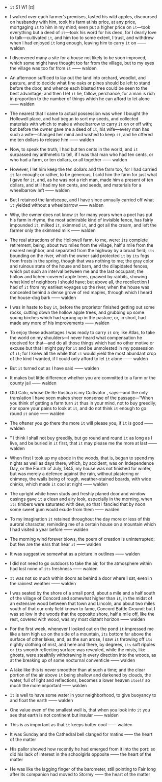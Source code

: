 - `it` S1 W1 [ɪt]



-  I walked over each farmer’s premises, tasted his wild apples, discoursed on husbandry with him, took his farm at his price, at any price, mortgaging `it` to him in my mind; even put a higher price on `it`﻿—took everything but a deed of `it`﻿—took his word for his deed, for I dearly love to talk﻿—cultivated `it`, and him too to some extent, I trust, and withdrew when I had enjoyed `it` long enough, leaving him to carry `it` on —— walden

-  I discovered many a site for a house not likely to be soon improved, which some might have thought too far from the village, but to my eyes the village was too far from `it` —— walden

-  An afternoon sufficed to lay out the land into orchard, woodlot, and pasture, and to decide what fine oaks or pines should be left to stand before the door, and whence each blasted tree could be seen to the best advantage; and then I let `it` lie, fallow, perchance, for a man is rich in proportion to the number of things which he can afford to let alone —— walden

-  The nearest that I came to actual possession was when I bought the Hollowell place, and had begun to sort my seeds, and collected materials with which to make a wheelbarrow to carry `it` on or off with; but before the owner gave me a deed of `it`, his wife﻿—every man has such a wife﻿—changed her mind and wished to keep `it`, and he offered me ten dollars to release him —— walden

-  Now, to speak the truth, I had but ten cents in the world, and `it` surpassed my arithmetic to tell, if I was that man who had ten cents, or who had a farm, or ten dollars, or all together —— walden

-  However, I let him keep the ten dollars and the farm too, for I had carried `it` far enough; or rather, to be generous, I sold him the farm for just what I gave for `it`, and, as he was not a rich man, made him a present of ten dollars, and still had my ten cents, and seeds, and materials for a wheelbarrow left —— walden

-  But I retained the landscape, and I have since annually carried off what `it` yielded without a wheelbarrow —— walden

-  Why, the owner does not know `it` for many years when a poet has put his farm in rhyme, the most admirable kind of invisible fence, has fairly impounded `it`, milked `it`, skimmed `it`, and got all the cream, and left the farmer only the skimmed milk —— walden

- The real attractions of the Hollowell farm, to me, were: `its` complete retirement, being, about two miles from the village, half a mile from the nearest neighbor, and separated from the highway by a broad field; `its` bounding on the river, which the owner said protected `it` by `its` fogs from frosts in the spring, though that was nothing to me; the gray color and ruinous state of the house and barn, and the dilapidated fences, which put such an interval between me and the last occupant; the hollow and lichen-covered apple trees, gnawed by rabbits, showing what kind of neighbors I should have; but above all, the recollection I had of `it` from my earliest voyages up the river, when the house was concealed behind a dense grove of red maples, through which I heard the house-dog bark —— walden

-  I was in haste to buy `it`, before the proprietor finished getting out some rocks, cutting down the hollow apple trees, and grubbing up some young birches which had sprung up in the pasture, or, in short, had made any more of his improvements —— walden

-  To enjoy these advantages I was ready to carry `it` on; like Atlas, to take the world on my shoulders﻿—I never heard what compensation he received for that﻿—and do all those things which had no other motive or excuse but that I might pay for `it` and be unmolested in my possession of `it`; for I knew all the while that `it` would yield the most abundant crop of the kind I wanted, if I could only afford to let `it` alone —— walden

-  But `it` turned out as I have said —— walden

-  It makes but little difference whether you are committed to a farm or the county jail —— walden

- Old Cato, whose De Re Rustica is my Cultivator , says﻿—and the only translation I have seen makes sheer nonsense of the passage﻿—“When you think of getting a farm turn `it` thus in your mind, not to buy greedily; nor spare your pains to look at `it`, and do not think `it` enough to go round `it` once —— walden

-  The oftener you go there the more `it` will please you, if `it` is good —— walden

- ” I think I shall not buy greedily, but go round and round `it` as long as I live, and be buried in `it` first, that `it` may please me the more at last —— walden

- When first I took up my abode in the woods, that is, began to spend my nights as well as days there, which, by accident, was on Independence Day, or the Fourth of July, 1845, my house was not finished for winter, but was merely a defence against the rain, without plastering or chimney, the walls being of rough, weather-stained boards, with wide chinks, which made `it` cool at night —— walden

-  The upright white hewn studs and freshly planed door and window casings gave `it` a clean and airy look, especially in the morning, when `its` timbers were saturated with dew, so that I fancied that by noon some sweet gum would exude from them —— walden

-  To my imagination `it` retained throughout the day more or less of this auroral character, reminding me of a certain house on a mountain which I had visited a year before —— walden

-  The morning wind forever blows, the poem of creation is uninterrupted; but few are the ears that hear `it` —— walden

-  It was suggestive somewhat as a picture in outlines —— walden

-  I did not need to go outdoors to take the air, for the atmosphere within had lost none of `its` freshness —— walden

-  `It` was not so much within doors as behind a door where I sat, even in the rainiest weather —— walden

- I was seated by the shore of a small pond, about a mile and a half south of the village of Concord and somewhat higher than `it`, in the midst of an extensive wood between that town and Lincoln, and about two miles south of that our only field known to fame, Concord Battle Ground; but I was so low in the woods that the opposite shore, half a mile off, like the rest, covered with wood, was my most distant horizon —— walden

-  For the first week, whenever I looked out on the pond `it` impressed me like a tarn high up on the side of a mountain, `its` bottom far above the surface of other lakes, and, as the sun arose, I saw `it` throwing off `its` nightly clothing of mist, and here and there, by degrees, `its` soft ripples or `its` smooth reflecting surface was revealed, while the mists, like ghosts, were stealthily withdrawing in every direction into the woods, as at the breaking up of some nocturnal conventicle —— walden

-  A lake like this is never smoother than at such a time; and the clear portion of the air above `it` being shallow and darkened by clouds, the water, full of light and reflections, becomes a lower heaven `itself` so much the more important —— walden

-  `It` is well to have some water in your neighborhood, to give buoyancy to and float the earth —— walden

-  One value even of the smallest well is, that when you look into `it` you see that earth is not continent but insular —— walden

-  This is as important as that `it` keeps butter cool —— walden

-  It was Sunday and the Cathedral bell clanged for matins —— the heart of the matter

-  His pallor showed how recently he had emerged from it into the port: so did his lack of interest in the schoolgirls opposite —— the heart of the matter

-  He was like the lagging finger of the barometer, still pointing to Fair long after its companion had moved to Stormy —— the heart of the matter